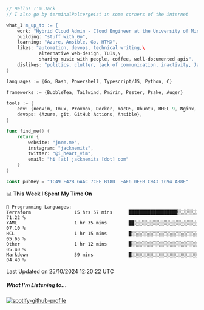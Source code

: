 ```go
// Hello! I'm Jack
// I also go by terminalPoltergeist in some corners of the internet

what_I'm_up_to := {
    work: "Hybrid Cloud Admin - Cloud Engineer at the University of Minnesota",
    building: "stuff with Go",
    learning: "Azure, Ansible, Go, HTMX",
    likes: "automation, devops, technical writing,\
            alternative web-design, TUIs,\
            sharing music with people, coffee, well-documented apis",
    dislikes: "politics, clutter, lack of communication, inactivity, Java",
}

languages := {Go, Bash, Powershell, Typescript/JS, Python, C}

frameworks := {BubbleTea, Tailwind, Pmirin, Pester, Psake, Auger}

tools := {
    env: {neoVim, Tmux, Proxmox, Docker, macOS, Ubuntu, RHEL 9, Nginx, DigitalOcean, Cloudflare},
    devops: {Azure, git, GitHub Actions, Ansible},
}

func find_me() {
    return {
        website: "jnem.me",
        instagram: "jacknemitz",
        twitter: "@i_heart_vim",
        email: "hi [at] jacknemitz [dot] com"
    }
}

const pubKey = "1C49 F42B 6AAC 7CEE B18D  EAF6 0EEB C943 1694 A88E"
```

<!--START_SECTION:waka-->
📊 **This Week I Spent My Time On** 

```text
💬 Programming Languages: 
Terraform                15 hrs 57 mins      ██████████████████░░░░░░░   71.22 % 
YAML                     1 hr 35 mins        ██░░░░░░░░░░░░░░░░░░░░░░░   07.10 % 
HCL                      1 hr 15 mins        █░░░░░░░░░░░░░░░░░░░░░░░░   05.65 % 
Other                    1 hr 12 mins        █░░░░░░░░░░░░░░░░░░░░░░░░   05.40 % 
Markdown                 59 mins             █░░░░░░░░░░░░░░░░░░░░░░░░   04.40 % 
```


 Last Updated on 25/10/2024 12:20:22 UTC
<!--END_SECTION:waka-->

##### What I'm Listening to...

[![spotify-github-profile](https://jnem.me/listening-item?maxAge=2592000)](https://jnem.me/listening)
